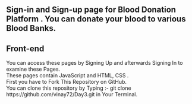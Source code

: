 <h2>Sign-in and Sign-up page for Blood Donation Platform . You can donate your blood to various Blood Banks.</h2>
<h2>Front-end</h2>
You can access these pages by Signing Up and afterwards Signing In to examine these Pages.<br>
These pages contain JavaScript and HTML, CSS . <br>
First you have to Fork This Repository on GitHub.<br>
You can clone this repository by Typing :- git clone https://github.com/vinay72/Day3.git in Your Terminal.

